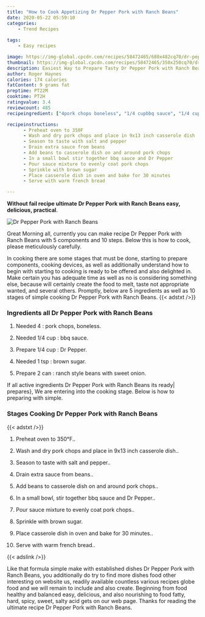 ```yaml
---
title: "How to Cook Appetizing Dr Pepper Pork with Ranch Beans"
date: 2020-05-22 05:59:10
categories:
    - Trend Recipes
    
tags:
    - Easy recipes

image: https://img-global.cpcdn.com/recipes/58472465/680x482cq70/dr-pepper-pork-with-ranch-beans-recipe-main-photo.jpg
thumbnail: https://img-global.cpcdn.com/recipes/58472465/350x250cq70/dr-pepper-pork-with-ranch-beans-recipe-main-photo.jpg
description: Easiest Way to Prepare Tasty Dr Pepper Pork with Ranch Beans with 5 ingredients and 10 stages of easy cooking.
author: Roger Haynes
calories: 174 calories
fatContent: 9 grams fat
preptime: PT22M
cooktime: PT2H
ratingvalue: 3.4
reviewcount: 485
recipeingredient: ["4pork chops boneless", "1/4 cupbbq sauce", "1/4 cupDr Pepper", "1 tspbrown sugar", "2 canranch style beans with sweet onion"]

recipeinstructions: 
      - Preheat oven to 350F 
      - Wash and dry pork chops and place in 9x13 inch casserole dish 
      - Season to taste with salt and pepper 
      - Drain extra sauce from beans 
      - Add beans to casserole dish on and around pork chops 
      - In a small bowl stir together bbq sauce and Dr Pepper 
      - Pour sauce mixture to evenly coat pork chops 
      - Sprinkle with brown sugar 
      - Place casserole dish in oven and bake for 30 minutes 
      - Serve with warm french bread

---
```




**Without fail recipe ultimate Dr Pepper Pork with Ranch Beans easy, delicious, practical**. 


![Dr Pepper Pork with Ranch Beans](https://img-global.cpcdn.com/recipes/58472465/680x482cq70/dr-pepper-pork-with-ranch-beans-recipe-main-photo.jpg "Dr Pepper Pork with Ranch Beans")




Great Morning all, currently you can make recipe Dr Pepper Pork with Ranch Beans with 5 components and 10 steps. Below this is how to cook, please meticulously carefully.

In cooking there are some stages that must be done, starting to prepare components, cooking devices, as well as additionally understand how to begin with starting to cooking is ready to be offered and also delighted in. Make certain you has adequate time as well as no is considering something else, because will certainly create the food to melt, taste not appropriate wanted, and several others. Promptly, below are 5 ingredients as well as 10 stages of simple cooking Dr Pepper Pork with Ranch Beans.
{{< adstxt />}}

### Ingredients all Dr Pepper Pork with Ranch Beans


1. Needed 4 : pork chops, boneless.

1. Needed 1/4 cup : bbq sauce.

1. Prepare 1/4 cup : Dr Pepper.

1. Needed 1 tsp : brown sugar.

1. Prepare 2 can : ranch style beans with sweet onion.



If all active ingredients Dr Pepper Pork with Ranch Beans its ready| prepares}, We are entering into the cooking stage. Below is how to preparing with simple.

### Stages Cooking Dr Pepper Pork with Ranch Beans

{{< adstxt />}}


1. Preheat oven to 350°F..



1. Wash and dry pork chops and place in 9x13 inch casserole dish..



1. Season to taste with salt and pepper..



1. Drain extra sauce from beans..



1. Add beans to casserole dish on and around pork chops..



1. In a small bowl, stir together bbq sauce and Dr Pepper..



1. Pour sauce mixture to evenly coat pork chops..



1. Sprinkle with brown sugar.



1. Place casserole dish in oven and bake for 30 minutes..



1. Serve with warm french bread..





{{< adslink />}}

Like that formula simple make with established dishes Dr Pepper Pork with Ranch Beans, you additionally do try to find more dishes food other interesting on website us, readily available countless various recipes globe food and we will remain to include and also create. Beginning from food healthy and balanced easy, delicious, and also nourishing to food fatty, hard, spicy, sweet, salty acid gets on our web page. Thanks for reading the ultimate recipe Dr Pepper Pork with Ranch Beans.
